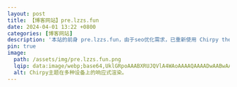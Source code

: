 ```yaml
---
layout: post
title: 【博客网站】pre.lzzs.fun
date: 2024-04-01 13:22 +0800
categories: [博客网站]
description: '本站的前身 pre.lzzs.fun，由于seo优化需求，已重新使用 Chirpy theme for Jekyll 构建。'
pin: true
image:
  path: /assets/img/pre.lzzs.fun.png
  lqip: data:image/webp;base64,UklGRpoAAABXRUJQVlA4WAoAAAAQAAAADwAABwAAQUxQSDIAAAARL0AmbZurmr57yyIiqE8oiG0bejIYEQTgqiDA9vqnsUSI6H+oAERp2HZ65qP/VIAWAFZQOCBCAAAA8AEAnQEqEAAIAAVAfCWkAALp8sF8rgRgAP7o9FDvMCkMde9PK7euH5M1m6VWoDXf2FkP3BqV0ZYbO6NA/VFIAAAA 
  alt: Chirpy主题在多种设备上的响应式渲染。
---
```

